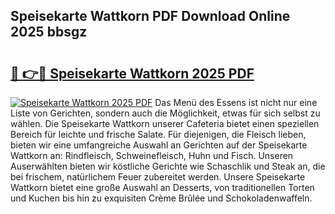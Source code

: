## Speisekarte Wattkorn PDF Download Online 2025 bbsgz

# <h2><a href="http://gc67sj2.nevu.top/?p=Speisekarte+Wattkorn">🔗 👉🔴 Speisekarte Wattkorn 2025 PDF</a></h2>

[![Speisekarte Wattkorn 2025 PDF](https://i.imgur.com/dBaPXMq.png)](http://gc67sj2.nevu.top/?p=Speisekarte+Wattkorn)
Das Menü des Essens ist nicht nur eine Liste von Gerichten, sondern auch die Möglichkeit, etwas für sich selbst zu wählen. Die Speisekarte Wattkorn unserer Cafeteria bietet einen speziellen Bereich für leichte und frische Salate. Für diejenigen, die Fleisch lieben, bieten wir eine umfangreiche Auswahl an Gerichten auf der Speisekarte Wattkorn an: Rindfleisch, Schweinefleisch, Huhn und Fisch. Unseren Auserwählten bieten wir köstliche Gerichte wie Schaschlik und Steak an, die bei frischem, natürlichem Feuer zubereitet werden. Unsere Speisekarte Wattkorn bietet eine große Auswahl an Desserts, von traditionellen Torten und Kuchen bis hin zu exquisiten Crème Brûlée und Schokoladenwaffeln.
